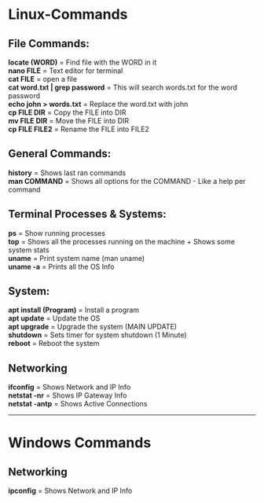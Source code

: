 # Linux-Commands

## File Commands:
**locate (WORD)** = Find file with the WORD in it<br>
**nano FILE** = Text editor for terminal<br>
**cat FILE** = open a file<br>
**cat word.txt | grep password** = This will search words.txt for the word password<br>
**echo john > words.txt** = Replace the word.txt with john<br>
**cp FILE DIR** =  Copy the FILE into DIR<br>
**mv FILE DIR** =  Move the FILE into DIR<br>
**cp FILE FILE2** =  Rename the FILE into FILE2<br>

## General Commands:
**history** = Shows last ran commands<br>
**man COMMAND** = Shows all options for the COMMAND - Like a help per command<br>

## Terminal Processes & Systems:
**ps** = Show running processes<br>
**top** = Shows all the processes running on the machine + Shows some system stats<br>
**uname** = Print system name (man uname)<br>
**uname -a** = Prints all the OS Info<br>

## System:
**apt install (Program)** = Install a program<br>
**apt update** = Update the OS<br>
**apt upgrade** = Upgrade the system (MAIN UPDATE)<br>
**shutdown** = Sets timer for system shutdown (1 Minute)<br>
**reboot** = Reboot the system<br>

## Networking
**ifconfig** = Shows Network and IP Info<br>
**netstat -nr** = Shows IP Gateway Info<br>
**netstat -antp** = Shows Active Connections<br>

<hr>

# Windows Commands

## Networking
**ipconfig** = Shows Network and IP Info
